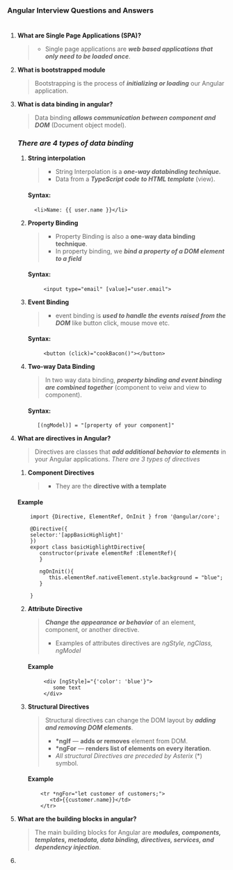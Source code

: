 ### **Angular Interview Questions and Answers**

#

1.  **What are Single Page Applications (SPA)?**

    > - Single page applications are **_web based applications that only need to be loaded once_**.

2.  **What is bootstrapped module**

    > Bootstrapping is the process of **_initializing or loading_** our Angular application.

3.  **What is data binding in angular?**

    > Data binding **_allows communication between component and DOM_** (Document object model).

    ### _There are 4 types of data binding_

    1.  **String interpolation**
        > - String Interpolation is a **_one-way databinding technique._**
        > - Data from a **_TypeScript code to HTML template_** (view).
        #### **Syntax:**
              <li>Name: {{ user.name }}</li>
    2.  **Property Binding**
        > - Property Binding is also a **one-way data binding technique**.
        > - In property binding, we **_bind a property of a DOM element to a field_**
        #### **Syntax:**
                 <input type="email" [value]="user.email">
    3.  **Event Binding**
        > - event binding is **_used to handle the events raised from the DOM_** like button click, mouse move etc.
        #### **Syntax:**
                 <button (click)="cookBacon()"></button>
    4.  **Two-way Data Binding**
        > In two way data binding, **_property binding and event binding are combined together_** (component to veiw and view to component).
        #### **Syntax:**
               [(ngModel)] = "[property of your component]"

4.  **What are directives in Angular?**

    > Directives are classes that **_add additional behavior to elements_** in your Angular applications.
    > _There are 3 types of directives_

    1. **Component Directives**
       > - They are the **directive with a template**

    #### **Example**

            import {Directive, ElementRef, OnInit } from '@angular/core';

            @Directive({
            selector:'[appBasicHighlight]'
            })
            export class basicHighlightDirective{
               constructor(private elementRef :ElementRef){
               }

               ngOnInit(){
                  this.elementRef.nativeElement.style.background = "blue";
               }

            }

    2.  **Attribute Directive**
        > **_Change the appearance or behavior_** of an element, component, or another directive.
        >
        > - Examples of attributes directives are _ngStyle, ngClass, ngModel_
        #### **Example**
                 <div [ngStyle]="{'color': 'blue'}">
                    some text
                 </div>
    3.  **Structural Directives**

        > Structural directives can change the DOM layout by **_adding and removing DOM elements_**.
        >
        > - **\*ngIf** — **adds or removes** element from DOM.
        > - **\*ngFor** — **renders list of elements on every iteration**.
        > - _All structural Directives are preceded by Asterix_ (\*) symbol.

        #### **Example**

                <tr *ngFor="let customer of customers;">
                   <td>{{customer.name}}</td>
                </tr>

5.  **What are the building blocks in angular?**
    > The main building blocks for Angular are **_modules, components, templates, metadata, data binding, directives, services, and dependency injection_**.
6.
